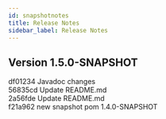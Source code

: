 ```yaml
---
id: snapshotnotes
title: Release Notes
sidebar_label: Release Notes
---
```


## Version 1.5.0-SNAPSHOT
df01234 Javadoc changes</br>
56835cd Update README.md</br>
2a56fde Update README.md</br>
f21a962 new snapshot pom 1.4.0-SNAPSHOT</br>